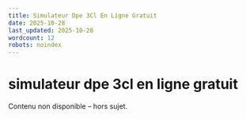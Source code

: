 ```yaml
---
title: Simulateur Dpe 3Cl En Ligne Gratuit
date: 2025-10-28
last_updated: 2025-10-28
wordcount: 12
robots: noindex
---
```


# simulateur dpe 3cl en ligne gratuit

Contenu non disponible – hors sujet.